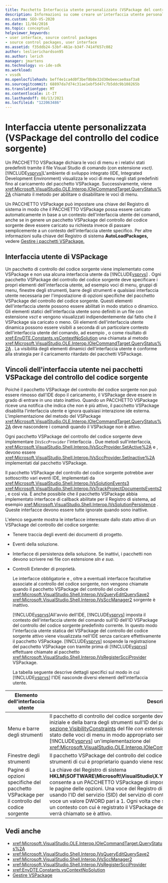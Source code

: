 ```yaml
---
title: Pacchetto Interfaccia utente personalizzato (VSPackage del controllo del codice sorgente) | Microsoft Docs
description: Informazioni su come creare un'interfaccia utente personalizzata in Visual Studio usando un VSPackage del controllo del codice sorgente per specificare gli elementi dell'interfaccia utente.
ms.custom: SEO-VS-2020
ms.date: 11/04/2016
ms.topic: conceptual
helpviewer_keywords:
- user interface, source control packages
- source control packages, user interface
ms.assetid: f35ddb24-53bf-461e-b34f-7414f657c082
author: leslierichardson95
ms.author: lerich
manager: jmartens
ms.technology: vs-ide-sdk
ms.workload:
- vssdk
ms.openlocfilehash: beff4e1ca4d0f3bef8b8e32d30ebeecae0aaf3a8
ms.sourcegitcommit: 68897da7d74c31ae1ebf5d47c7b5ddc9b108265b
ms.translationtype: MT
ms.contentlocale: it-IT
ms.lasthandoff: 08/13/2021
ms.locfileid: "122063486"
---
```

# <a name="custom-user-interface-source-control-vspackage"></a>Interfaccia utente personalizzata (VSPackage del controllo del codice sorgente)
Un PACCHETTO VSPackage dichiara le voci di menu e i relativi stati predefiniti tramite il file Visual Studio di comando (con estensione *vsct).* [!INCLUDE[vsprvs](../../code-quality/includes/vsprvs_md.md)]L'ambiente di sviluppo integrato (IDE, Integrated Development Environment) visualizza le voci di menu negli stati predefiniti fino al caricamento del pacchetto VSPackage. Successivamente, viene <xref:Microsoft.VisualStudio.OLE.Interop.IOleCommandTarget.QueryStatus%2A> chiamato il metodo per abilitare o disabilitare le voci di menu.

 Un PACCHETTO VSPackage può impostare una chiave del Registro di sistema in modo che il PACCHETTO VSPackage possa essere caricato automaticamente in base a un contesto dell'interfaccia utente dei comandi, anche se in genere un pacchetto VSPackage del controllo del codice sorgente deve essere caricato su richiesta invece di passare semplicemente a un contesto dell'interfaccia utente specifico. Per altre informazioni sulla chiave del Registro di sistema **AutoLoadPackages,** vedere [Gestire i pacchetti VSPackage.](../../extensibility/managing-vspackages.md)

## <a name="vspackage-ui"></a>Interfaccia utente di VSPackage
 Un pacchetto di controllo del codice sorgente viene implementato come VSPackage e non usa alcuna interfaccia utente da [!INCLUDE[vsprvs](../../code-quality/includes/vsprvs_md.md)] . Ogni pacchetto VSPackage del controllo del codice sorgente deve specificare i propri elementi dell'interfaccia utente, ad esempio voci di menu, gruppi di menu, finestre degli strumenti, barre degli strumenti e qualsiasi interfaccia utente necessaria per l'impostazione di opzioni specifiche del pacchetto VSPackage del controllo del codice sorgente. Questi elementi dell'interfaccia utente possono essere abilitati in modo statico o dinamico. Gli elementi statici dell'interfaccia utente sono definiti in un file con estensione *vsct* e vengono visualizzati indipendentemente dal fatto che il VSPackage sia caricato o meno. Gli elementi dell'interfaccia utente dinamica possono essere visibili a seconda di un particolare contesto dell'interfaccia utente del comando, ad esempio , o come risultato di <xref:EnvDTE.Constants.vsContextNoSolution> una chiamata al metodo <xref:Microsoft.VisualStudio.OLE.Interop.IOleCommandTarget.QueryStatus%2A> . La visibilità degli elementi dinamici dell'interfaccia utente è conforme alla strategia per il caricamento ritardato dei pacchetti VSPackage.

## <a name="ui-constraints-on-source-control-vspackages"></a>Vincoli dell'interfaccia utente nei pacchetti VSPackage del controllo del codice sorgente
 Poiché il pacchetto VSPackage del controllo del codice sorgente non può essere rimosso dall'IDE dopo il caricamento, il VSPackage deve essere in grado di entrare in uno stato inattivo. Quando un PACCHETTO VSPackage riceve una notifica che indica che non è più attivo, il pacchetto VSPackage disabilita l'interfaccia utente e ignora qualsiasi interazione ide esterna. L'implementazione del metodo del VSPackage <xref:Microsoft.VisualStudio.OLE.Interop.IOleCommandTarget.QueryStatus%2A> deve nascondere i comandi quando il VSPackage non è attivo.

 Ogni pacchetto VSPackage del controllo del codice sorgente deve implementare `IVsSccProvider` l'interfaccia . Due metodi sull'interfaccia, <xref:Microsoft.VisualStudio.Shell.Interop.IVsSccProvider.SetActive%2A> e , devono essere <xref:Microsoft.VisualStudio.Shell.Interop.IVsSccProvider.SetInactive%2A> implementati dal pacchetto VSPackage.

 Il pacchetto VSPackage del controllo del codice sorgente potrebbe aver sottoscritto vari eventi IDE, implementati da <xref:Microsoft.VisualStudio.Shell.Interop.IVsSolutionEvents3> <xref:Microsoft.VisualStudio.Shell.Interop.IVsTrackProjectDocumentsEvents2> , e così via. È anche possibile che il pacchetto VSPackage abbia implementato interfacce di callback abilitate per il Registro di sistema, ad esempio <xref:Microsoft.VisualStudio.Shell.Interop.IVsSolutionPersistence> . Queste interfacce devono essere tutte ignorate quando sono inattive.

 L'elenco seguente mostra le interfacce interessate dallo stato attivo di un VSPackage del controllo del codice sorgente:

- Tenere traccia degli eventi dei documenti di progetto.

- Eventi della soluzione.

- Interfacce di persistenza della soluzione. Se inattivi, i pacchetti non devono scrivere nei file con estensione *sln* *e suo.*

- Controlli Extender di proprietà.

  Le interfacce obbligatorie e , oltre a eventuali interfacce facoltative associate al controllo del codice sorgente, non vengono chiamate quando il pacchetto VSPackage del controllo del codice <xref:Microsoft.VisualStudio.Shell.Interop.IVsQueryEditQuerySave2> <xref:Microsoft.VisualStudio.Shell.Interop.IVsSccManager2> sorgente è inattivo.

  [!INCLUDE[vsprvs](../../code-quality/includes/vsprvs_md.md)]All'avvio dell'IDE, [!INCLUDE[vsprvs](../../code-quality/includes/vsprvs_md.md)] imposta il contesto dell'interfaccia utente del comando sull'ID dell'ID VSPackage del controllo del codice sorgente predefinito corrente. In questo modo l'interfaccia utente statica del VSPackage del controllo del codice sorgente attivo viene visualizzata nell'IDE senza caricare effettivamente il pacchetto VSPackage. [!INCLUDE[vsprvs](../../code-quality/includes/vsprvs_md.md)] sospende la registrazione del pacchetto VSPackage con tramite prima di [!INCLUDE[vsprvs](../../code-quality/includes/vsprvs_md.md)] effettuare chiamate al pacchetto <xref:Microsoft.VisualStudio.Shell.Interop.IVsRegisterScciProvider> VSPackage.

  La tabella seguente descrive dettagli specifici sul modo in cui [!INCLUDE[vsprvs](../../code-quality/includes/vsprvs_md.md)] l'IDE nasconde diversi elementi dell'interfaccia utente.

| Elemento dell'interfaccia utente | Descrizione |
| - | - |
| Menu e barre degli strumenti | Il pacchetto di controllo del codice sorgente deve impostare gli stati di visibilità del menu iniziale e della barra degli strumenti sull'ID del pacchetto di controllo del codice sorgente nella [sezione VisibilityConstraints](../../extensibility/visibilityconstraints-element.md) del file *con estensione vsct.* Ciò consente all'IDE di impostare lo stato delle voci di menu in modo appropriato senza caricare il VSPackage e chiamare [!INCLUDE[vsprvs](../../code-quality/includes/vsprvs_md.md)] un'implementazione del <xref:Microsoft.VisualStudio.OLE.Interop.IOleCommandTarget.QueryStatus%2A> metodo . |
| Finestre degli strumenti | Il pacchetto VSPackage del controllo del codice sorgente nasconde tutte le finestre degli strumenti di cui è proprietario quando viene reso inattivo. |
| Pagine di opzioni specifiche del pacchetto VSPackage per il controllo del codice sorgente | La chiave del Registro di sistema **HKLM\SOFTWARE\Microsoft\VisualStudio\X.Y\ToolsOptionsPages\VisibilityCmdUIContexts** consente a un PACCHETTO VSPackage di impostare i contesti in cui è necessario visualizzare le pagine delle opzioni. Una voce del Registro di sistema in questa chiave deve essere creata usando l'ID del servizio (SID) del servizio di controllo del codice sorgente e assegnando alla voce un valore DWORD pari a 1. Ogni volta che si verifica un evento dell'interfaccia utente in un contesto con cui è registrato il VSPackage del controllo del codice sorgente, il VSPackage verrà chiamato se è attivo. |

## <a name="see-also"></a>Vedi anche
- <xref:Microsoft.VisualStudio.OLE.Interop.IOleCommandTarget.QueryStatus%2A>
- <xref:Microsoft.VisualStudio.Shell.Interop.IVsQueryEditQuerySave2>
- <xref:Microsoft.VisualStudio.Shell.Interop.IVsSccManager2>
- <xref:Microsoft.VisualStudio.Shell.Interop.IVsRegisterScciProvider>
- <xref:EnvDTE.Constants.vsContextNoSolution>
- [Gestire VSPackage](../../extensibility/managing-vspackages.md)
